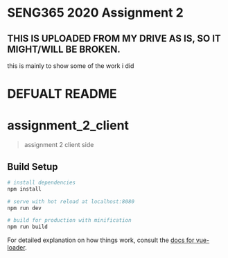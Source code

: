 # SENG365 2020 Assignment 2 

## THIS IS UPLOADED FROM MY DRIVE AS IS, SO IT MIGHT/WILL BE BROKEN.
this is mainly to show some of the work i did








# DEFUALT README


# assignment_2_client

> assignment 2 client side

## Build Setup

``` bash
# install dependencies
npm install

# serve with hot reload at localhost:8080
npm run dev

# build for production with minification
npm run build
```

For detailed explanation on how things work, consult the [docs for vue-loader](http://vuejs.github.io/vue-loader).
